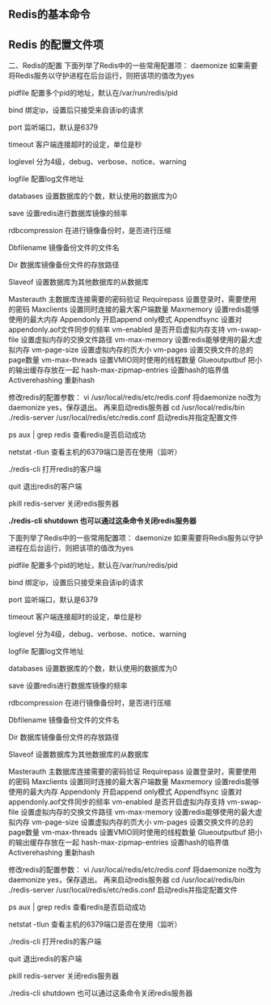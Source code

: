 ## Redis的基本命令





## Redis 的配置文件项

二、Redis的配置
下面列举了Redis中的一些常用配置项：
daemonize 如果需要将Redis服务以守护进程在后台运行，则把该项的值改为yes

pidfile 配置多个pid的地址，默认在/var/run/redis/pid

bind 绑定ip，设置后只接受来自该ip的请求

port 监听端口，默认是6379

timeout 客户端连接超时的设定，单位是秒

loglevel 分为4级，debug、verbose、notice、warning

logfile 配置log文件地址

databases 设置数据库的个数，默认使用的数据库为0

save 设置redis进行数据库镜像的频率

rdbcompression 在进行镜像备份时，是否进行压缩

Dbfilename 镜像备份文件的文件名

Dir 数据库镜像备份文件的存放路径

Slaveof 设置数据库为其他数据库的从数据库

Masterauth 主数据库连接需要的密码验证
Requirepass 设置登录时，需要使用的密码
Maxclients 设置同时连接的最大客户端数量
Maxmemory 设置redis能够使用的最大内存
Appendonly 开启append only模式
Appendfsync 设置对appendonly.aof文件同步的频率
vm-enabled 是否开启虚拟内存支持
vm-swap-file 设置虚拟内存的交换文件路径
vm-max-memory 设置redis能够使用的最大虚拟内存
vm-page-size 设置虚拟内存的页大小
vm-pages 设置交换文件的总的page数量
vm-max-threads 设置VMIO同时使用的线程数量
Glueoutputbuf 把小的输出缓存存放在一起
hash-max-zipmap-entries 设置hash的临界值
Activerehashing 重新hash

修改redis的配置参数：
vi /usr/local/redis/etc/redis.conf
将daemonize no改为daemonize yes，保存退出。
再来启动redis服务器
cd /usr/local/redis/bin
./redis-server /usr/local/redis/etc/redis.conf 启动redis并指定配置文件

ps aux | grep redis 查看redis是否启动成功

netstat -tlun 查看主机的6379端口是否在使用（监听）

./redis-cli 打开redis的客户端

quit 退出redis的客户端

pkill redis-server 关闭redis服务器

**./redis-cli shutdown 也可以通过这条命令关闭redis服务器**

下面列举了Redis中的一些常用配置项：
daemonize 如果需要将Redis服务以守护进程在后台运行，则把该项的值改为yes

pidfile 配置多个pid的地址，默认在/var/run/redis/pid

bind 绑定ip，设置后只接受来自该ip的请求

port 监听端口，默认是6379

timeout 客户端连接超时的设定，单位是秒

loglevel 分为4级，debug、verbose、notice、warning

logfile 配置log文件地址

databases 设置数据库的个数，默认使用的数据库为0

save 设置redis进行数据库镜像的频率

rdbcompression 在进行镜像备份时，是否进行压缩

Dbfilename 镜像备份文件的文件名

Dir 数据库镜像备份文件的存放路径

Slaveof 设置数据库为其他数据库的从数据库

Masterauth 主数据库连接需要的密码验证
Requirepass 设置登录时，需要使用的密码
Maxclients 设置同时连接的最大客户端数量
Maxmemory 设置redis能够使用的最大内存
Appendonly 开启append only模式
Appendfsync 设置对appendonly.aof文件同步的频率
vm-enabled 是否开启虚拟内存支持
vm-swap-file 设置虚拟内存的交换文件路径
vm-max-memory 设置redis能够使用的最大虚拟内存
vm-page-size 设置虚拟内存的页大小
vm-pages 设置交换文件的总的page数量
vm-max-threads 设置VMIO同时使用的线程数量
Glueoutputbuf 把小的输出缓存存放在一起
hash-max-zipmap-entries 设置hash的临界值
Activerehashing 重新hash

修改redis的配置参数：
vi /usr/local/redis/etc/redis.conf
将daemonize no改为daemonize yes，保存退出。
再来启动redis服务器
cd /usr/local/redis/bin
./redis-server /usr/local/redis/etc/redis.conf 启动redis并指定配置文件

ps aux | grep redis 查看redis是否启动成功

netstat -tlun 查看主机的6379端口是否在使用（监听）

./redis-cli 打开redis的客户端

quit 退出redis的客户端

pkill redis-server 关闭redis服务器

./redis-cli shutdown 也可以通过这条命令关闭redis服务器



